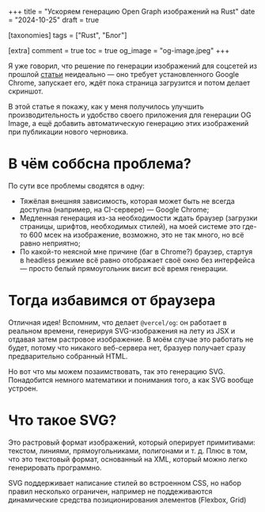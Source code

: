 +++
title = "Ускоряем генерацию Open Graph изображений на Rust"
date = "2024-10-25"
draft = true

[taxonomies]
tags = ["Rust", "Блог"]

[extra]
comment = true
toc = true
og_image = "og-image.jpeg"
+++

Я уже говорил, что решение по генерации изображений для соцсетей из прошлой [статьи](/posts/ogimages-rust) неидеально &mdash; оно требует установленного Google Chrome, запускает его, ждёт пока страница загрузится и потом делает скриншот.

В этой статье я покажу, как у меня получилось улучшить производительность и удобство своего приложения для генерации OG Image, а ещё добавить автоматическую генерацию этих изображений при публикации нового черновика.

<!--more-->

# В чём соббсна проблема?

По сути все проблемы сводятся в одну:

- Тяжёлая внешняя зависимость, которая может быть не всегда доступна (например, на CI-сервере) &mdash; Google Chrome;
- Медленная генерация из-за необходимости ждать браузер (загрузки страницы, шрифтов, необходимых стилей), на моей системе это где-то 600 мсек на изображение, возможно, это не так много, но всё равно неприятно;
- По какой-то неясной мне причине (баг в Chrome?) браузер, стартуя в headless режиме всё равно отображает своё окно без интерфейса &mdash; просто белый прямоугольник висит всё время генерации.

# Тогда избавимся от браузера

Отличная идея! Вспомним, что делает `@vercel/og`: он работает в реальном времени, генерируя SVG-изображения на лету из JSX и отдавая затем растровое изображение. В моём случае это работать не будет, потому что никакого веб-сервера нет, бразуер получает сразу предварительно собранный HTML.

Но вот что мы можем позаимствовать, так это генерацию SVG. Понадобится немного математики и понимания того, а как SVG вообще устроен.

# Что такое SVG?

Это растровый формат изображений, который оперирует примитивами: текстом, линиями, прямоугольниками, полигонами и т. д. Плюс в том, что это текстовый формат, основанный на XML, который можно легко генерировать программно.

SVG поддерживает написание стилей во встроенном CSS, но набор правил несколько ограничен, например не поддеживаются динамические средства позиционирования элементов (Flexbox, Grid)

